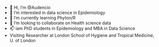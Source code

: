- 👋 Hi, I’m @Audencio
- 👀 I’m interested in data science  in Epidemiology 
- 🌱 I’m currently learning Phyton/R
- 💞️ I’m looking to collaborate on Health science  data
- 📫  iam PhD students in Epidemiology and MBA in Data Science
- Visiting Researcher at London School of Hygiene and Tropical Medicine, U. of London 

<!---
Audency/Audency is a ✨ special ✨ repository because its `README.md` (this file) appears on your GitHub profile.
You can click the Preview link to take a look at your changes.
--->
